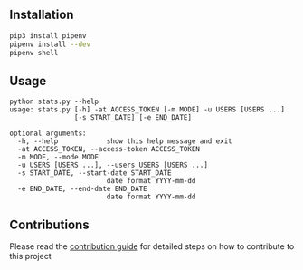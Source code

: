 ## Installation
```bash
pip3 install pipenv
pipenv install --dev
pipenv shell
```

## Usage
```
python stats.py --help
usage: stats.py [-h] -at ACCESS_TOKEN [-m MODE] -u USERS [USERS ...]
                [-s START_DATE] [-e END_DATE]

optional arguments:
  -h, --help            show this help message and exit
  -at ACCESS_TOKEN, --access-token ACCESS_TOKEN
  -m MODE, --mode MODE
  -u USERS [USERS ...], --users USERS [USERS ...]
  -s START_DATE, --start-date START_DATE
                        date format YYYY-mm-dd
  -e END_DATE, --end-date END_DATE
                        date format YYYY-mm-dd
```

## Contributions
Please read the [contribution guide](CONTRIBUTING.md) for detailed steps on how to contribute to this project

